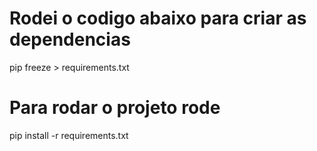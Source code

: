 # Rodei  o codigo abaixo para criar as dependencias
pip freeze > requirements.txt
# Para rodar o projeto rode
pip install -r requirements.txt